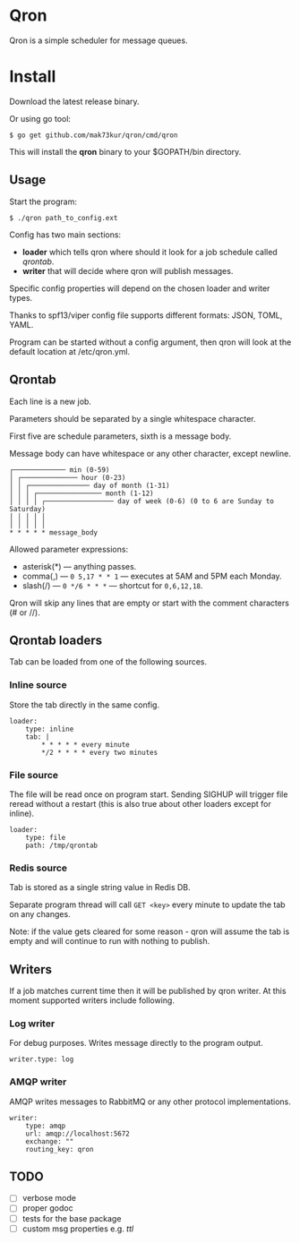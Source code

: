 # Qron

Qron is a simple scheduler for message queues.

# Install

Download the latest release binary.

Or using go tool:

```
$ go get github.com/mak73kur/qron/cmd/qron
```

This will install the **qron** binary to your $GOPATH/bin directory.

## Usage

Start the program:

```
$ ./qron path_to_config.ext
```

Config has two main sections:

- **loader** which tells qron where should it look for a job schedule called *qrontab*.
- **writer** that will decide where qron will publish messages.

Specific config properties will depend on the chosen loader and writer types.

Thanks to spf13/viper config file supports different formats: JSON, TOML, YAML.

Program can be started without a config argument, then qron will look at the default location at /etc/qron.yml.

## Qrontab

Each line is a new job.

Parameters should be separated by a single whitespace character.

First five are schedule parameters, sixth is a message body.

Message body can have whitespace or any other character, except newline.

```
┌───────────── min (0-59)
│ ┌────────────── hour (0-23)
│ │ ┌─────────────── day of month (1-31)
│ │ │ ┌──────────────── month (1-12)
│ │ │ │ ┌───────────────── day of week (0-6) (0 to 6 are Sunday to Saturday)
│ │ │ │ │
│ │ │ │ │
* * * * * message_body
```

Allowed parameter expressions:

- asterisk(*) — anything passes.
- comma(,) — ```0 5,17 * * 1``` — executes at 5AM and 5PM each Monday.
- slash(/) — ```0 */6 * * *``` — shortcut for ```0,6,12,18```.

Qron will skip any lines that are empty or start with the comment characters (# or //).

## Qrontab loaders

Tab can be loaded from one of the following sources.

### Inline source

Store the tab directly in the same config.

```
loader:
    type: inline
    tab: |
        * * * * * every minute
        */2 * * * * every two minutes
```

### File source

The file will be read once on program start. Sending SIGHUP will trigger file reread
without a restart (this is also true about other loaders except for inline).

```
loader:
    type: file
    path: /tmp/qrontab
```

### Redis source

Tab is stored as a single string value in Redis DB.

Separate program thread will call ```GET <key>``` every minute
to update the tab on any changes.

Note: if the value gets cleared for some reason - qron will assume the tab is empty
and will continue to run with nothing to publish.

## Writers

If a job matches current time then it will be published by qron writer.
At this moment supported writers include following.

### Log writer

For debug purposes. Writes message directly to the program output.

```
writer.type: log
```

### AMQP writer

AMQP writes messages to RabbitMQ or any other protocol implementations.

```
writer:
    type: amqp
    url: amqp://localhost:5672
    exchange: ""
    routing_key: qron
```

## TODO

- [ ] verbose mode
- [ ] proper godoc
- [ ] tests for the base package
- [ ] custom msg properties e.g. *ttl*
